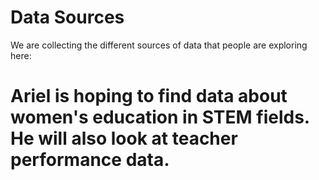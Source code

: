 Data Sources
=========

We are collecting the different sources of data that people are exploring here:

# Ariel is hoping to find data about women's education in STEM fields. He will also look at teacher performance data.